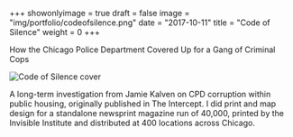 +++
showonlyimage = true
draft = false
image = "img/portfolio/codeofsilence.png"
date = "2017-10-11"
title = "Code of Silence"
weight = 0
+++

How the Chicago Police Department Covered Up for a Gang of Criminal Cops

<!--more-->

![Code of Silence cover](./img/portfolio/codeofsilence.png)

A long-term investigation from Jamie Kalven on CPD corruption within public housing, originally published in The Intercept. I did print and map design for a standalone newsprint magazine run of 40,000, printed by the Invisible Institute and distributed at 400 locations across Chicago. 
